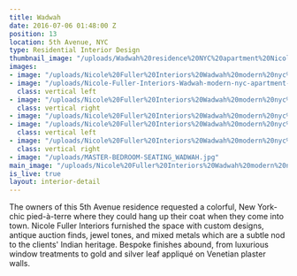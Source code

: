 ```yaml
---
title: Wadwah
date: 2016-07-06 01:48:00 Z
position: 13
location: 5th Avenue, NYC
type: Residential Interior Design
thumbnail_image: "/uploads/Wadwah%20residence%20NYC%20apartment%20Nicole%20Fuller%20Interiors.jpg"
images:
- image: "/uploads/Nicole%20Fuller%20Interiors%20Wadwah%20modern%20nyc%20apartment%20new%20york%20interior%20designer%20guest%20bedroom%20gold%20cream%20white%20jeremy%20cole.jpg"
- image: "/uploads/Nicole-Fuller-Interiors-Wadwah-modern-nyc-apartment-new-york-interior-designer-foyer-gold.jpg"
  class: vertical left
- image: "/uploads/Nicole%20Fuller%20Interiors%20Wadwah%20modern%20nyc%20apartment%20new%20york%20interior%20designer%20window%20gold%20starburst.jpg"
  class: vertical right
- image: "/uploads/Nicole%20Fuller%20Interiors%20Wadwah%20modern%20nyc%20apartment%20new%20york%20interior%20designer%20master%20bedroom%20grey%20gold%20silver.jpg"
- image: "/uploads/Nicole%20Fuller%20Interiors%20Wadwah%20modern%20nyc%20apartment%20new%20york%20interior%20designer%20jeremy%20cole%20pendant%20light.jpg"
  class: vertical left
- image: "/uploads/Nicole%20Fuller%20Interiors%20Wadwah%20modern%20nyc%20apartment%20new%20york%20interior%20designer%20metallic%20mixed%20metals%20side%20table.jpg"
  class: vertical right
- image: "/uploads/MASTER-BEDROOM-SEATING_WADWAH.jpg"
main_image: "/uploads/Nicole%20Fuller%20Interiors%20Wadwah%20modern%20nyc%20apartment%20new%20york%20interior%20designer%20living%20room%20vladimir%20kagan%20miro%20painting.jpg"
is_live: true
layout: interior-detail
---
```


The owners of this 5th Avenue residence requested a colorful, New York-chic pied-à-terre where they could hang up their coat when they come into town. Nicole Fuller Interiors furnished the space with custom designs, antique auction finds, jewel tones, and mixed metals which are a subtle nod to the clients' Indian heritage. Bespoke finishes abound, from luxurious window treatments to gold and silver leaf appliqué on Venetian plaster walls.
